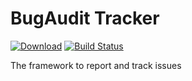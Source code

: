 # BugAudit Tracker
[![Download](https://api.bintray.com/packages/bugaudit/maven/bugaudit-tracker/images/download.svg)](https://bintray.com/bugaudit/maven/bugaudit-tracker/_latestVersion)
[![Build Status](https://gitlab.com/bugaudit/bugaudit-tracker/badges/master/pipeline.svg)](https://gitlab.com/bugaudit/bugaudit-tracker/pipelines)

The framework to report and track issues